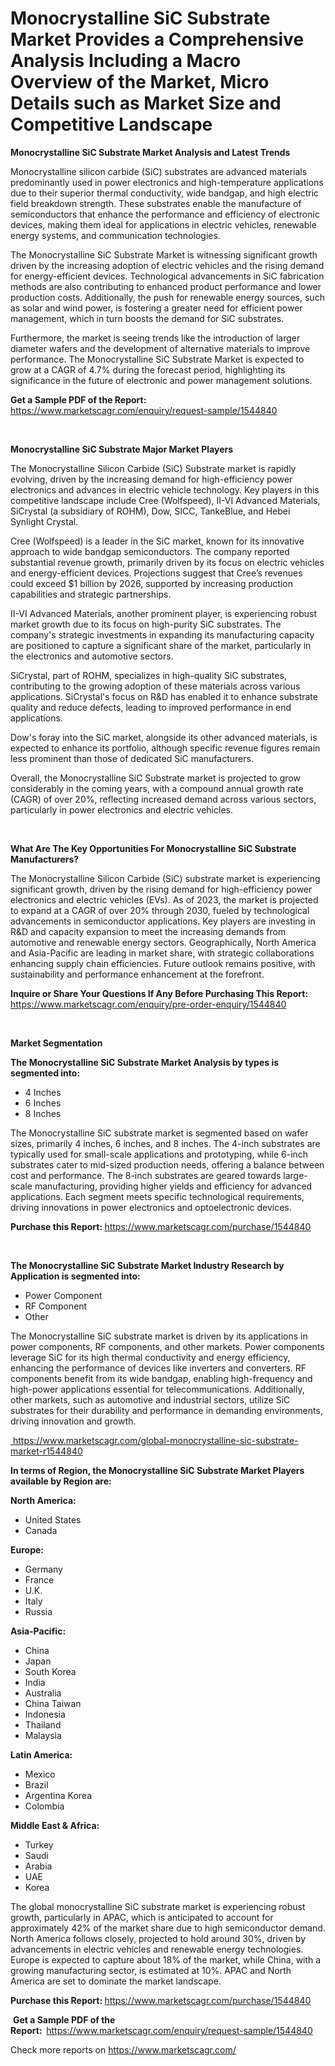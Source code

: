 <p><h1>Monocrystalline SiC Substrate Market Provides a Comprehensive Analysis Including a Macro Overview of the Market, Micro Details such as Market Size and Competitive Landscape</h1></p><p><strong>Monocrystalline SiC Substrate Market Analysis and Latest Trends</strong></p>
<p><p>Monocrystalline silicon carbide (SiC) substrates are advanced materials predominantly used in power electronics and high-temperature applications due to their superior thermal conductivity, wide bandgap, and high electric field breakdown strength. These substrates enable the manufacture of semiconductors that enhance the performance and efficiency of electronic devices, making them ideal for applications in electric vehicles, renewable energy systems, and communication technologies.</p><p>The Monocrystalline SiC Substrate Market is witnessing significant growth driven by the increasing adoption of electric vehicles and the rising demand for energy-efficient devices. Technological advancements in SiC fabrication methods are also contributing to enhanced product performance and lower production costs. Additionally, the push for renewable energy sources, such as solar and wind power, is fostering a greater need for efficient power management, which in turn boosts the demand for SiC substrates.</p><p>Furthermore, the market is seeing trends like the introduction of larger diameter wafers and the development of alternative materials to improve performance. The Monocrystalline SiC Substrate Market is expected to grow at a CAGR of 4.7% during the forecast period, highlighting its significance in the future of electronic and power management solutions.</p></p>
<p><strong>Get a Sample PDF of the Report:&nbsp;</strong> <a href="https://www.marketscagr.com/enquiry/request-sample/1544840?utm_campaign=2342&utm_medium=2&utm_source=Github&utm_content=ia&utm_term=12022025&utm_id=monocrystalline-sic-substrate">https://www.marketscagr.com/enquiry/request-sample/1544840</a></p>
<p>&nbsp;</p>
<p><strong>Monocrystalline SiC Substrate Major Market Players</strong></p>
<p><p>The Monocrystalline Silicon Carbide (SiC) Substrate market is rapidly evolving, driven by the increasing demand for high-efficiency power electronics and advances in electric vehicle technology. Key players in this competitive landscape include Cree (Wolfspeed), II-VI Advanced Materials, SiCrystal (a subsidiary of ROHM), Dow, SICC, TankeBlue, and Hebei Synlight Crystal.</p><p>Cree (Wolfspeed) is a leader in the SiC market, known for its innovative approach to wide bandgap semiconductors. The company reported substantial revenue growth, primarily driven by its focus on electric vehicles and energy-efficient devices. Projections suggest that Cree’s revenues could exceed $1 billion by 2026, supported by increasing production capabilities and strategic partnerships.</p><p>II-VI Advanced Materials, another prominent player, is experiencing robust market growth due to its focus on high-purity SiC substrates. The company's strategic investments in expanding its manufacturing capacity are positioned to capture a significant share of the market, particularly in the electronics and automotive sectors.</p><p>SiCrystal, part of ROHM, specializes in high-quality SiC substrates, contributing to the growing adoption of these materials across various applications. SiCrystal's focus on R&D has enabled it to enhance substrate quality and reduce defects, leading to improved performance in end applications. </p><p>Dow's foray into the SiC market, alongside its other advanced materials, is expected to enhance its portfolio, although specific revenue figures remain less prominent than those of dedicated SiC manufacturers.</p><p>Overall, the Monocrystalline SiC Substrate market is projected to grow considerably in the coming years, with a compound annual growth rate (CAGR) of over 20%, reflecting increased demand across various sectors, particularly in power electronics and electric vehicles.</p></p>
<p>&nbsp;</p>
<p><strong>What Are The Key Opportunities For Monocrystalline SiC Substrate Manufacturers?</strong></p>
<p><p>The Monocrystalline Silicon Carbide (SiC) substrate market is experiencing significant growth, driven by the rising demand for high-efficiency power electronics and electric vehicles (EVs). As of 2023, the market is projected to expand at a CAGR of over 20% through 2030, fueled by technological advancements in semiconductor applications. Key players are investing in R&D and capacity expansion to meet the increasing demands from automotive and renewable energy sectors. Geographically, North America and Asia-Pacific are leading in market share, with strategic collaborations enhancing supply chain efficiencies. Future outlook remains positive, with sustainability and performance enhancement at the forefront.</p></p>
<p><strong>Inquire or Share Your Questions If Any Before Purchasing This Report:</strong> <a href="https://www.marketscagr.com/enquiry/pre-order-enquiry/1544840?utm_campaign=2342&utm_medium=2&utm_source=Github&utm_content=ia&utm_term=12022025&utm_id=monocrystalline-sic-substrate">https://www.marketscagr.com/enquiry/pre-order-enquiry/1544840</a></p>
<p>&nbsp;</p>
<p><strong>Market Segmentation</strong></p>
<p><strong>The Monocrystalline SiC Substrate Market Analysis by types is segmented into:</strong></p>
<p><ul><li>4 Inches</li><li>6 Inches</li><li>8 Inches</li></ul></p>
<p><p>The Monocrystalline SiC substrate market is segmented based on wafer sizes, primarily 4 inches, 6 inches, and 8 inches. The 4-inch substrates are typically used for small-scale applications and prototyping, while 6-inch substrates cater to mid-sized production needs, offering a balance between cost and performance. The 8-inch substrates are geared towards large-scale manufacturing, providing higher yields and efficiency for advanced applications. Each segment meets specific technological requirements, driving innovations in power electronics and optoelectronic devices.</p></p>
<p><strong>Purchase this Report:&nbsp;</strong><a href="https://www.marketscagr.com/purchase/1544840?utm_campaign=2342&utm_medium=2&utm_source=Github&utm_content=ia&utm_term=12022025&utm_id=monocrystalline-sic-substrate">https://www.marketscagr.com/purchase/1544840</a></p>
<p>&nbsp;</p>
<p><strong>The Monocrystalline SiC Substrate Market Industry Research by Application is segmented into:</strong></p>
<p><ul><li>Power Component</li><li>RF Component</li><li>Other</li></ul></p>
<p><p>The Monocrystalline SiC substrate market is driven by its applications in power components, RF components, and other markets. Power components leverage SiC for its high thermal conductivity and energy efficiency, enhancing the performance of devices like inverters and converters. RF components benefit from its wide bandgap, enabling high-frequency and high-power applications essential for telecommunications. Additionally, other markets, such as automotive and industrial sectors, utilize SiC substrates for their durability and performance in demanding environments, driving innovation and growth.</p></p>
<p><a href="https://www.marketscagr.com/global-monocrystalline-sic-substrate-market-r1544840?utm_campaign=2342&utm_medium=2&utm_source=Github&utm_content=ia&utm_term=12022025&utm_id=monocrystalline-sic-substrate">&nbsp;https://www.marketscagr.com/global-monocrystalline-sic-substrate-market-r1544840</a></p>
<p><strong>In terms of Region, the Monocrystalline SiC Substrate Market Players available by Region are:</strong></p>
<p>
    <p> <strong> North America: </strong>
        <ul>
            <li>United States</li>
            <li>Canada</li>
        </ul>
        </p> 
    <p> <strong> Europe: </strong>
        <ul>
            <li>Germany</li>
            <li>France</li>
            <li>U.K.</li>
            <li>Italy</li>
            <li>Russia</li>
        </ul>
        </p> 
    <p> <strong> Asia-Pacific: </strong>
        <ul>
            <li>China</li>
            <li>Japan</li>
            <li>South Korea</li>
            <li>India</li>
            <li>Australia</li>
            <li>China Taiwan</li>
            <li>Indonesia</li>
            <li>Thailand</li>
            <li>Malaysia</li>
        </ul>
        </p> 
    <p> <strong> Latin America: </strong>
        <ul>
            <li>Mexico</li>
            <li>Brazil</li>
            <li>Argentina Korea</li>
            <li>Colombia</li>
        </ul>
        </p> 
    <p> <strong> Middle East & Africa: </strong>
        <ul>
            <li>Turkey</li>
            <li>Saudi</li>
            <li>Arabia</li>
            <li>UAE</li>
            <li>Korea</li>
        </ul>
    </p>
    </p>
<p><p>The global monocrystalline SiC substrate market is experiencing robust growth, particularly in APAC, which is anticipated to account for approximately 42% of the market share due to high semiconductor demand. North America follows closely, projected to hold around 30%, driven by advancements in electric vehicles and renewable energy technologies. Europe is expected to capture about 18% of the market, while China, with a growing manufacturing sector, is estimated at 10%. APAC and North America are set to dominate the market landscape.</p></p>
<p><strong>Purchase this Report: </strong><a href="https://www.marketscagr.com/purchase/1544840?utm_campaign=2342&utm_medium=2&utm_source=Github&utm_content=ia&utm_term=12022025&utm_id=monocrystalline-sic-substrate">https://www.marketscagr.com/purchase/1544840</a></p>
<p>&nbsp;<strong>Get a Sample PDF of the Report:&nbsp;&nbsp;</strong><a href="https://www.marketscagr.com/enquiry/request-sample/1544840?utm_campaign=2342&utm_medium=2&utm_source=Github&utm_content=ia&utm_term=12022025&utm_id=monocrystalline-sic-substrate">https://www.marketscagr.com/enquiry/request-sample/1544840</a></p>
<p><strong></strong></p>
<p>Check more reports on <a href="https://www.marketscagr.com/?utm_campaign=2342&utm_medium=2&utm_source=Github&utm_content=ia&utm_term=12022025&utm_id=monocrystalline-sic-substrate">https://www.marketscagr.com/</a></p>